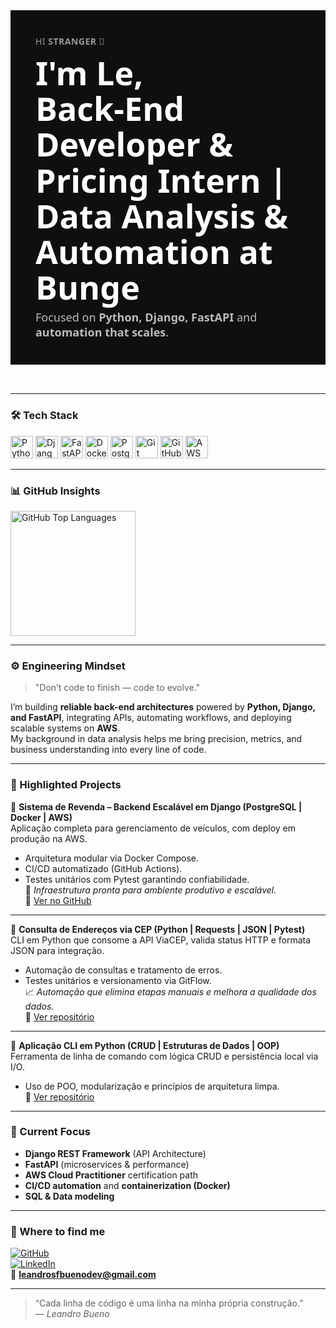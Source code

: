 <div style="font-family: 'Segoe UI', sans-serif; background-color: #0f0f10; color: #fff; padding: 40px;">

  <!-- Saudação -->
  <p style="font-size: 14px; color: #999; margin: 0 0 12px 0; letter-spacing: 0.5px;">
    HI <strong>STRANGER</strong> 👋
  </p>

  <!-- Título -->
  <h1 style="font-size: 52px; line-height: 1.1; font-weight: 700; margin: 0; color: #fff;">
    I'm Le,<br>Back-End Developer & Pricing Intern | Data Analysis & Automation at Bunge
  </h1>

  <!-- Subtítulo -->
  <div style="margin-top: 8px; font-size: 18px; color: #bbb; font-weight: 400;">
    Focused on <strong>Python, Django, FastAPI</strong> and <strong>automation that scales</strong>.
  </div>

</div>

<div style="height: 32px;"></div>

---

### 🛠 Tech Stack

<p align="left">
  <img src="https://cdn.jsdelivr.net/gh/devicons/devicon@latest/icons/python/python-original.svg" width="36" title="Python"/>
  <img src="https://cdn.jsdelivr.net/gh/devicons/devicon@latest/icons/django/django-plain.svg" width="36" title="Django"/>
  <img src="https://cdn.jsdelivr.net/gh/devicons/devicon@latest/icons/fastapi/fastapi-original.svg" width="36" title="FastAPI"/>
  <img src="https://cdn.jsdelivr.net/gh/devicons/devicon@latest/icons/docker/docker-original.svg" width="36" title="Docker"/>
  <img src="https://cdn.jsdelivr.net/gh/devicons/devicon@latest/icons/postgresql/postgresql-original.svg" width="36" title="PostgreSQL"/>
  <img src="https://cdn.jsdelivr.net/gh/devicons/devicon@latest/icons/git/git-original.svg" width="36" title="Git"/>
  <img src="https://cdn.jsdelivr.net/gh/devicons/devicon@latest/icons/github/github-original.svg" width="36" title="GitHub"/>
  <img src="https://cdn.jsdelivr.net/gh/devicons/devicon@latest/icons/amazonwebservices/amazonwebservices-original.svg" width="36" title="AWS"/>
</p>

---

### 📊 GitHub Insights

<p align="left">
  <img 
    alt="GitHub Top Languages" 
    height="200" 
    src="https://github-readme-stats.vercel.app/api/top-langs/?username=Leandrobuenodev&theme=tokyonight&layout=compact&custom_title=Tecnologias&langs_count=8" 
  />
</p>

---

### ⚙️ Engineering Mindset

> "Don’t code to finish — code to evolve."

I’m building **reliable back-end architectures** powered by **Python, Django, and FastAPI**, integrating APIs, automating workflows, and deploying scalable systems on **AWS**.  
My background in data analysis helps me bring precision, metrics, and business understanding into every line of code.

---

### 🚀 Highlighted Projects

🔹 **Sistema de Revenda – Backend Escalável em Django (PostgreSQL | Docker | AWS)**  
Aplicação completa para gerenciamento de veículos, com deploy em produção na AWS.  
- Arquitetura modular via Docker Compose.  
- CI/CD automatizado (GitHub Actions).  
- Testes unitários com Pytest garantindo confiabilidade.  
🧩 *Infraestrutura pronta para ambiente produtivo e escalável.*  
🔗 [Ver no GitHub](https://github.com/Leandrobuenodev)

---

🔹 **Consulta de Endereços via CEP (Python | Requests | JSON | Pytest)**  
CLI em Python que consome a API ViaCEP, valida status HTTP e formata JSON para integração.  
- Automação de consultas e tratamento de erros.  
- Testes unitários e versionamento via GitFlow.  
📈 *Automação que elimina etapas manuais e melhora a qualidade dos dados.*  
🔗 [Ver repositório](https://github.com/Leandrobuenodev/Projeto-consulta-cep)

---

🔹 **Aplicação CLI em Python (CRUD | Estruturas de Dados | OOP)**  
Ferramenta de linha de comando com lógica CRUD e persistência local via I/O.  
- Uso de POO, modularização e princípios de arquitetura limpa.  
🔗 [Ver repositório](https://github.com/Leandrobuenodev)

---

### 🧩 Current Focus

- **Django REST Framework** (API Architecture)  
- **FastAPI** (microservices & performance)  
- **AWS Cloud Practitioner** certification path  
- **CI/CD automation** and **containerization (Docker)**  
- **SQL & Data modeling**

---

### 📍 Where to find me  

[![GitHub](https://img.shields.io/badge/GitHub-100000?style=for-the-badge&logo=github&logoColor=white)](https://github.com/Leandrobuenodev)  
[![LinkedIn](https://img.shields.io/badge/LinkedIn-0A66C2?style=for-the-badge&logo=linkedin&logoColor=white)](https://linkedin.com/in/leandrosfbueno)  
📧 **leandrosfbuenodev@gmail.com**

---

> “Cada linha de código é uma linha na minha própria construção.”  
> — *Leandro Bueno*
